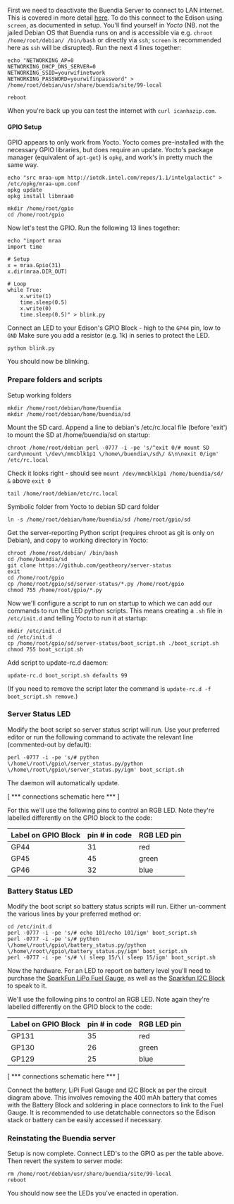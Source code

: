 First we need to deactivate the Buendia Server to connect to LAN internet.  This is covered in more detail [here](https://github.com/projectbuendia/buendia/wiki/Setting-up-an-Edison).  To do this connect to the Edison using `screen`, as documented in setup.  You'll find yourself in _Yocto_ (NB. not the jailed Debian OS that Buendia runs on and is accessible via e.g. `chroot /home/root/debian/ /bin/bash` or directly via `ssh`; `screen` is recommended here as `ssh` will be disrupted).  Run the next 4 lines together:

    echo "NETWORKING_AP=0
    NETWORKING_DHCP_DNS_SERVER=0
    NETWORKING_SSID=yourwifinetwork
    NETWORKING_PASSWORD=yourwifinpassword" > /home/root/debian/usr/share/buendia/site/99-local
    
    reboot

When you're back up you can test the internet with `curl icanhazip.com`.


#### GPIO Setup

GPIO appears to only work from Yocto.  Yocto comes pre-installed with the necessary GPIO libraries, but does require an update.  Yocto's package manager (equivalent of `apt-get`) is `opkg`, and work's in pretty much the same way.

    echo "src mraa-upm http://iotdk.intel.com/repos/1.1/intelgalactic" > /etc/opkg/mraa-upm.conf
    opkg update
    opkg install libmraa0
    
    mkdir /home/root/gpio
    cd /home/root/gpio

Now let's test the GPIO.  Run the following 13 lines together:

    echo "import mraa
    import time
    
    # Setup
    x = mraa.Gpio(31)
    x.dir(mraa.DIR_OUT)
    
    # Loop
    while True:
        x.write(1)
        time.sleep(0.5)
        x.write(0)
        time.sleep(0.5)" > blink.py

Connect an LED to your Edison's GPIO Block - high to the `GP44` pin, low to `GND`  Make sure you add a resistor (e.g. 1k) in series to protect the LED.

    python blink.py

You should now be blinking.


### Prepare folders and scripts

Setup working folders

    mkdir /home/root/debian/home/buendia
    mkdir /home/root/debian/home/buendia/sd

Mount the SD card.  Append a line to debian's /etc/rc.local file (before 'exit') to mount the SD at /home/buendia/sd on startup:

    chroot /home/root/debian perl -0777 -i -pe 's/^exit 0/# mount SD card\nmount \/dev\/mmcblk1p1 \/home\/buendia\/sd\/ &\n\nexit 0/igm' /etc/rc.local

Check it looks right - should see `mount /dev/mmcblk1p1 /home/buendia/sd/ &` above `exit 0`

    tail /home/root/debian/etc/rc.local

Symbolic folder from Yocto to debian SD card folder

    ln -s /home/root/debian/home/buendia/sd /home/root/gpio/sd

Get the server-reporting Python script (requires chroot as git is only on Debian), and copy to working directory in Yocto:

    chroot /home/root/debian/ /bin/bash
    cd /home/buendia/sd
    git clone https://github.com/geotheory/server-status
    exit
    cd /home/root/gpio
    cp /home/root/gpio/sd/server-status/*.py /home/root/gpio
    chmod 755 /home/root/gpio/*.py

Now we'll configure a script to run on startup to which we can add our commands to run the LED python scripts.  This means creating a `.sh` file in `/etc/init.d` and telling Yocto to run it at startup:

    mkdir /etc/init.d
    cd /etc/init.d
    cp /home/root/gpio/sd/server-status/boot_script.sh ./boot_script.sh
    chmod 755 boot_script.sh

Add script to update-rc.d daemon:

    update-rc.d boot_script.sh defaults 99

(If you need to remove the script later the command is `update-rc.d -f boot_script.sh remove`.)

### Server Status LED

Modify the boot script so server status script will run.  Use your preferred editor or run the following command to activate the relevant line (commented-out by default):

    perl -0777 -i -pe 's/# python \/home\/root\/gpio\/server_status.py/python \/home\/root\/gpio\/server_status.py/igm' boot_script.sh

The daemon will automatically update.

[ *** connections schematic here *** ]

For this we'll use the following pins to control an RGB LED. Note they're labelled differently on the GPIO block to the code:

| Label on GPIO Block  | pin # in code | RGB LED pin |
| ------------- | ------------- | ------------- |
| GP44  | 31  | red |
| GP45  | 45  | green |
| GP46  | 32  | blue |


### Battery Status LED

Modify the boot script so battery status scripts will run.  Either un-comment the various lines by your preferred method or:

    cd /etc/init.d
    perl -0777 -i -pe 's/# echo 101/echo 101/igm' boot_script.sh
    perl -0777 -i -pe 's/# python \/home\/root\/gpio\/battery_status.py/python \/home\/root\/gpio\/battery_status.py/igm' boot_script.sh
    perl -0777 -i -pe 's/# \( sleep 15/\( sleep 15/igm' boot_script.sh

Now the hardware.  For an LED to report on battery level you'll need to purchase the [SparkFun LiPo Fuel Gauge](https://www.sparkfun.com/products/10617), as well as the [Sparkfun I2C Block](https://www.sparkfun.com/products/13034) to speak to it.

We'll use the following pins to control an RGB LED. Note again they're labelled differently on the GPIO block to the code:

| Label on GPIO Block  | pin # in code | RGB LED pin |
| ------------- | ------------- | ------------- |
| GP131  | 35  | red |
| GP130  | 26  | green |
| GP129  | 25  | blue |

[ *** connections schematic here *** ]

Connect the battery, LiPi Fuel Gauge and I2C Block as per the circuit diagram above.  This involves removing the 400 mAh battery that comes with the Battery Block and soldering in place connectors to link to the Fuel Gauge.  It is recommended to use detatchable connectors so the Edison stack or battery can be easily accessed if necessary.


### Reinstating the Buendia server

Setup is now complete.  Connect LED's to the GPIO as per the table above. Then revert the system to server mode:

    rm /home/root/debian/usr/share/buendia/site/99-local
    reboot

You should now see the LEDs you've enacted in operation.
